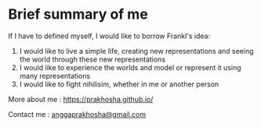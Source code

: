 # Brief summary of me

If I have to defined myself, I would like to borrow Frankl's idea:

1. I would like to live a simple life, creating new representations and seeing the world through these new representations
2. I would like to experience the worlds and model or represent it using many representations
3. I would like to fight nihilisim, whether in me or another person

More about me : https://prakhosha.github.io/

Contact me    : anggaprakhosha@gmail.com

